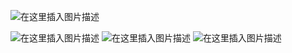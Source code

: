 ![在这里插入图片描述](https://img-blog.csdnimg.cn/2c94f22284684aeb89f97b7ff3dc9e07.png?x-oss-process=image/watermark,type_d3F5LXplbmhlaQ,shadow_50,text_Q1NETiBAZ2hvc3R3cml0dGVu,size_20,color_FFFFFF,t_70,g_se,x_16)

![在这里插入图片描述](https://img-blog.csdnimg.cn/13c3d3f14d3d4ab698d1f8d54af56185.png?shadow_50,text_Q1NETiBAZ2hvc3R3cml0dGVu,size_20,color_FFFFFF,t_70,g_se,x_16)
![在这里插入图片描述](https://img-blog.csdnimg.cn/292fdeb93e96463e92eb925062761786.png?shadow_50,text_Q1NETiBAZ2hvc3R3cml0dGVu,size_20,color_FFFFFF,t_70,g_se,x_16)
![在这里插入图片描述](https://img-blog.csdnimg.cn/aacc6d5d466046b2bc4fc1341b540aa5.png?shadow_50,text_Q1NETiBAZ2hvc3R3cml0dGVu,size_20,color_FFFFFF,t_70,g_se,x_16)

